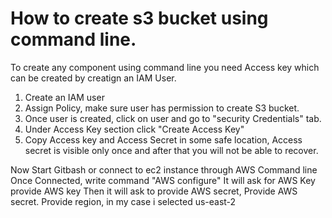 # How to create s3 bucket using command line.

To create any component using command line you need Access key which can be created by creatign an IAM User.
  1. Create an IAM user
  2. Assign Policy, make sure user has permission to create S3 bucket.
  3. Once user is created, click on user and go to "security Credentials" tab.
  4. Under Access Key section click "Create Access Key"
  5. Copy Access key and Access Secret in some safe location, Access secret is visible only once and after that you will not be able to recover.
 
  
 
  Now Start Gitbash or connect to ec2 instance through AWS Command line
  Once Connected, write command  "AWS configure"
  It will ask for AWS Key provide AWS key
  Then it will ask to provide AWS secret, Provide AWS secret.
  Provide region, in my case i selected us-east-2
